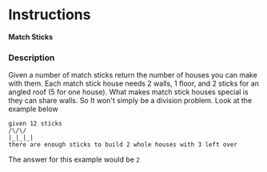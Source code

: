 # Instructions  

**Match Sticks**

### Description

Given a number of match sticks return the number of houses you can make with them. Each match stick house needs 2 walls, 1 floor, and 2 sticks for an angled roof (5 for one house). What makes match stick houses special is they can share walls. So It won't simply be a division problem. Look at the example below

```
given 12 sticks
/\/\/
|_|_|_|
there are enough sticks to build 2 whole houses with 3 left over
```

The answer for this example would be `2`